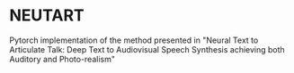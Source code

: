 # NEUTART
Pytorch implementation of the method presented in "Neural Text to Articulate Talk: Deep Text to Audiovisual Speech Synthesis achieving both Auditory and Photo-realism"
